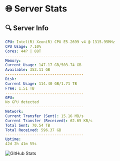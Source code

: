 # 🌐 Server Stats
## 🔍 Server Info
```yaml
CPU: Intel(R) Xeon(R) CPU E5-2699 v4 @ 1315.95MHz
CPU Usage: 7.10%
Cores: 44P | 88T
-----------------------------------
Memory:
Current Usage: 147.17 GB/503.74 GB
Available: 353.11 GB
-----------------------------------
Disk:
Current Usage: 114.40 GB/1.71 TB
Free: 1.51 TB
-----------------------------------
GPU:
No GPU detected
-----------------------------------
Network:
Current Transfer (Sent): 15.16 MB/s
Current Transfer (Received): 62.65 KB/s
Total Sent: 70.54 TB
Total Received: 596.37 GB
-----------------------------------
Uptime:
42d 2h 41m 55s
```
![GitHub Stats](https://img.shields.io/badge/Updated-2025-04-19_00:04:44-blue)